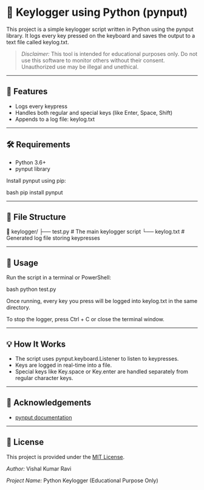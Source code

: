 # 🔐 Keylogger using Python (pynput)

This project is a simple keylogger script written in Python using the pynput library. It logs every key pressed on the keyboard and saves the output to a text file called keylog.txt.

> *Disclaimer:* This tool is intended for educational purposes only. Do not use this software to monitor others without their consent. Unauthorized use may be illegal and unethical.

---

## 🚀 Features

* Logs every keypress
* Handles both regular and special keys (like Enter, Space, Shift)
* Appends to a log file: keylog.txt

---

## 🛠 Requirements

* Python 3.6+
* pynput library

Install pynput using pip:

bash
pip install pynput


---

## 📁 File Structure


📁 keylogger/
├── test.py           # The main keylogger script
└── keylog.txt        # Generated log file storing keypresses


---

## 📘 Usage

Run the script in a terminal or PowerShell:

bash
python test.py


Once running, every key you press will be logged into keylog.txt in the same directory.

To stop the logger, press Ctrl + C or close the terminal window.

---

## 💡 How It Works

* The script uses pynput.keyboard.Listener to listen to keypresses.
* Keys are logged in real-time into a file.
* Special keys like Key.space or Key.enter are handled separately from regular character keys.

---

## 🤝 Acknowledgements

* [pynput documentation](https://pynput.readthedocs.io/)

---

## 📜 License

This project is provided under the [MIT License](LICENSE).

*Author:* Vishal Kumar Ravi

*Project Name:* Python Keylogger (Educational Purpose Only)
